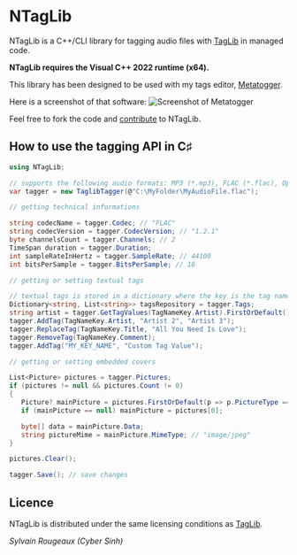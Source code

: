 ﻿# NTagLib

NTagLib is a C++/CLI library for tagging audio files with [TagLib](https://github.com/taglib/taglib) in managed code.

**NTagLib requires the Visual C++ 2022 runtime (x64).**

This library has been designed to be used with my tags editor, [Metatogger](https://www.luminescence-software.org/metatogger).

Here is a screenshot of that software:
![Screenshot of Metatogger](https://www.luminescence-software.org/user/pages/02.metatogger/metatogger_main.png)

Feel free to fork the code and [contribute](https://guides.github.com/activities/contributing-to-open-source/) to NTagLib.

## How to use the tagging API in C♯

```C#
using NTagLib;

// supports the following audio formats: MP3 (*.mp3), FLAC (*.flac), Opus (*.opus), Ogg Vorbis (*.ogg), WMA (*.wma) and AAC/ALAC (*.m4a)
var tagger = new TaglibTagger(@"C:\MyFolder\MyAudioFile.flac");

// getting technical informations

string codecName = tagger.Codec; // "FLAC"
string codecVersion = tagger.CodecVersion; // "1.2.1"
byte channelsCount = tagger.Channels; // 2
TimeSpan duration = tagger.Duration;
int sampleRateInHertz = tagger.SampleRate; // 44100
int bitsPerSample = tagger.BitsPerSample; // 16

// getting or setting textual tags

// textual tags is stored in a dictionary where the key is the tag name in uppercase
Dictionary<string, List<string>> tagsRepository = tagger.Tags;
string artist = tagger.GetTagValues(TagNameKey.Artist).FirstOrDefault();
tagger.AddTag(TagNameKey.Artist, "Artist 2", "Artist 3");
tagger.ReplaceTag(TagNameKey.Title, "All You Need Is Love");
tagger.RemoveTag(TagNameKey.Comment);
tagger.AddTag("MY_KEY_NAME", "Custom Tag Value");

// getting or setting embedded covers

List<Picture> pictures = tagger.Pictures;
if (pictures != null && pictures.Count != 0)
{
   Picture? mainPicture = pictures.FirstOrDefault(p => p.PictureType == PictureTypes.FrontCover);
   if (mainPicture == null) mainPicture = pictures[0];

   byte[] data = mainPicture.Data;
   string pictureMime = mainPicture.MimeType; // "image/jpeg"
}

pictures.Clear();

tagger.Save(); // save changes
```

## Licence

NTagLib is distributed under the same licensing conditions as [TagLib](https://github.com/taglib/taglib).

_Sylvain Rougeaux (Cyber Sinh)_
